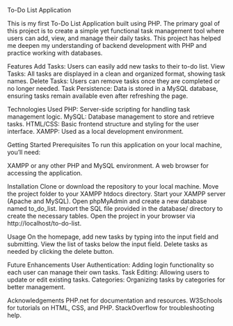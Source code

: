 To-Do List Application

This is my first To-Do List Application built using PHP. The primary goal of this project is to create a simple yet functional task management tool where users can add, view, and manage their daily tasks. This project has helped me deepen my understanding of backend development with PHP and practice working with databases.

Features
Add Tasks: Users can easily add new tasks to their to-do list.
View Tasks: All tasks are displayed in a clean and organized format, showing task names.
Delete Tasks: Users can remove tasks once they are completed or no longer needed.
Task Persistence: Data is stored in a MySQL database, ensuring tasks remain available even after refreshing the page.

Technologies Used
PHP: Server-side scripting for handling task management logic.
MySQL: Database management to store and retrieve tasks.
HTML/CSS: Basic frontend structure and styling for the user interface.
XAMPP: Used as a local development environment.

Getting Started
Prerequisites
To run this application on your local machine, you’ll need:

XAMPP or any other PHP and MySQL environment.
A web browser for accessing the application.

Installation
Clone or download the repository to your local machine.
Move the project folder to your XAMPP htdocs directory.
Start your XAMPP server (Apache and MySQL).
Open phpMyAdmin and create a new database named to_do_list.
Import the SQL file provided in the database/ directory to create the necessary tables.
Open the project in your browser via http://localhost/to-do-list.

Usage
On the homepage, add new tasks by typing into the input field and submitting.
View the list of tasks below the input field.
Delete tasks as needed by clicking the delete button.

Future Enhancements
User Authentication: Adding login functionality so each user can manage their own tasks.
Task Editing: Allowing users to update or edit existing tasks.
Categories: Organizing tasks by categories for better management.

Acknowledgements
PHP.net for documentation and resources.
W3Schools for tutorials on HTML, CSS, and PHP.
StackOverflow for troubleshooting help.

